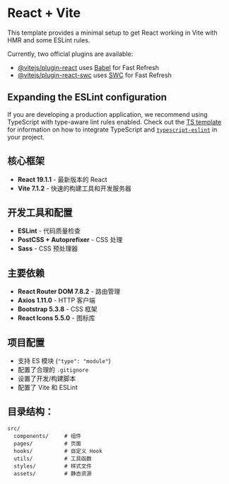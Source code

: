 # React + Vite

This template provides a minimal setup to get React working in Vite with HMR and some ESLint rules.

Currently, two official plugins are available:

- [@vitejs/plugin-react](https://github.com/vitejs/vite-plugin-react/blob/main/packages/plugin-react) uses [Babel](https://babeljs.io/) for Fast Refresh
- [@vitejs/plugin-react-swc](https://github.com/vitejs/vite-plugin-react/blob/main/packages/plugin-react-swc) uses [SWC](https://swc.rs/) for Fast Refresh

## Expanding the ESLint configuration

If you are developing a production application, we recommend using TypeScript with type-aware lint rules enabled. Check out the [TS template](https://github.com/vitejs/vite/tree/main/packages/create-vite/template-react-ts) for information on how to integrate TypeScript and [`typescript-eslint`](https://typescript-eslint.io) in your project.




## 核心框架
- **React 19.1.1** - 最新版本的 React
- **Vite 7.1.2** - 快速的构建工具和开发服务器

## 开发工具和配置
- **ESLint** - 代码质量检查
- **PostCSS + Autoprefixer** - CSS 处理
- **Sass** - CSS 预处理器

## 主要依赖
- **React Router DOM 7.8.2** - 路由管理
- **Axios 1.11.0** - HTTP 客户端
- **Bootstrap 5.3.8** - CSS 框架
- **React Icons 5.5.0** - 图标库

## 项目配置
- 支持 ES 模块 (`"type": "module"`)
- 配置了合理的 `.gitignore`
- 设置了开发/构建脚本
- 配置了 Vite 和 ESLint

## 目录结构：
```
src/
  components/     # 组件
  pages/          # 页面
  hooks/          # 自定义 Hook
  utils/          # 工具函数
  styles/         # 样式文件
  assets/         # 静态资源
```
